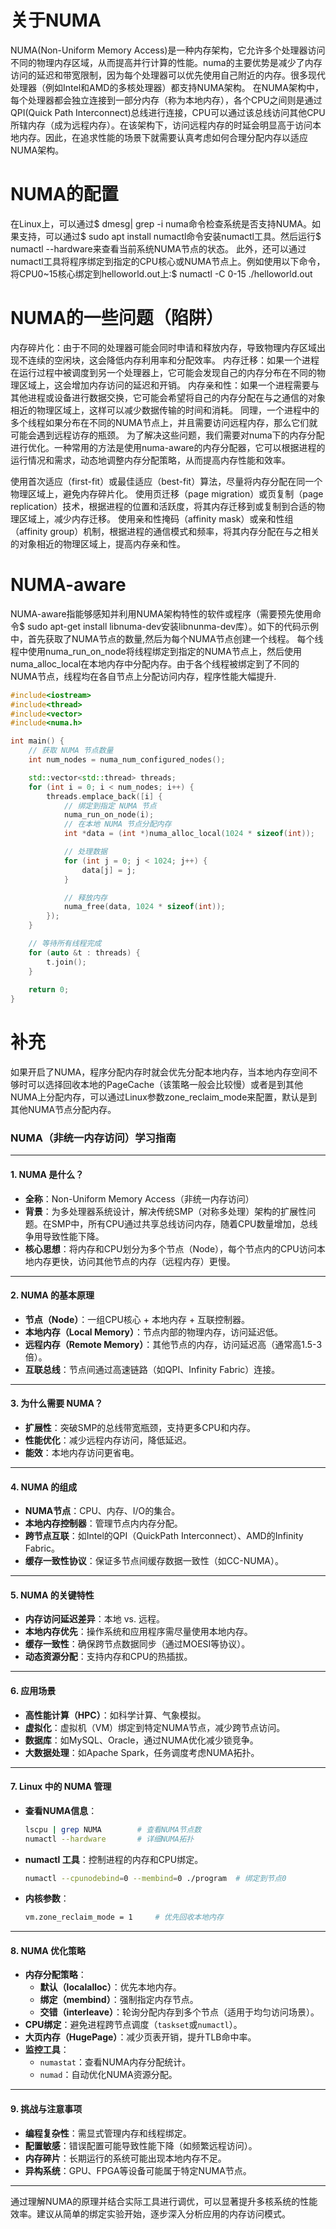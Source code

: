# 关于NUMA
NUMA(Non-Uniform Memory Access)是一种内存架构，它允许多个处理器访问不同的物理内存区域，从而提高并行计算的性能。numa的主要优势是减少了内存访问的延迟和带宽限制，因为每个处理器可以优先使用自己附近的内存。很多现代处理器（例如Intel和AMD的多核处理器）都支持NUMA架构。
在NUMA架构中，每个处理器都会独立连接到一部分内存（称为本地内存），各个CPU之间则是通过QPI(Quick Path Interconnect)总线进行连接，CPU可以通过该总线访问其他CPU所辖内存（成为远程内存）。在该架构下，访问远程内存的时延会明显高于访问本地内存。因此，在追求性能的场景下就需要认真考虑如何合理分配内存以适应NUMA架构。

# NUMA的配置
在Linux上，可以通过$ dmesg| grep -i numa命令检查系统是否支持NUMA。如果支持，可以通过$ sudo apt install numactl命令安装numactl工具。然后运行$ numactl --hardware来查看当前系统NUMA节点的状态。
此外，还可以通过numactl工具将程序绑定到指定的CPU核心或NUMA节点上。例如使用以下命令，将CPU0~15核心绑定到helloworld.out上:$ numactl -C 0-15 ./helloworld.out

# NUMA的一些问题（陷阱）
内存碎片化：由于不同的处理器可能会同时申请和释放内存，导致物理内存区域出现不连续的空闲块，这会降低内存利用率和分配效率。
内存迁移：如果一个进程在运行过程中被调度到另一个处理器上，它可能会发现自己的内存分布在不同的物理区域上，这会增加内存访问的延迟和开销。
内存亲和性：如果一个进程需要与其他进程或设备进行数据交换，它可能会希望将自己的内存分配在与之通信的对象相近的物理区域上，这样可以减少数据传输的时间和消耗。
同理，一个进程中的多个线程如果分布在不同的NUMA节点上，并且需要访问远程内存，那么它们就可能会遇到远程访存的瓶颈。
为了解决这些问题，我们需要对numa下的内存分配进行优化。一种常用的方法是使用numa-aware的内存分配器，它可以根据进程的运行情况和需求，动态地调整内存分配策略，从而提高内存性能和效率。

使用首次适应（first-fit）或最佳适应（best-fit）算法，尽量将内存分配在同一个物理区域上，避免内存碎片化。
使用页迁移（page migration）或页复制（page replication）技术，根据进程的位置和活跃度，将其内存迁移到或复制到合适的物理区域上，减少内存迁移。
使用亲和性掩码（affinity mask）或亲和性组（affinity group）机制，根据进程的通信模式和频率，将其内存分配在与之相关的对象相近的物理区域上，提高内存亲和性。

# NUMA-aware
NUMA-aware指能够感知并利用NUMA架构特性的软件或程序（需要预先使用命令$ sudo apt-get install libnuma-dev安装libnunma-dev库）。如下的代码示例中，首先获取了NUMA节点的数量,然后为每个NUMA节点创建一个线程。
每个线程中使用numa_run_on_node将线程绑定到指定的NUMA节点上，然后使用numa_alloc_local在本地内存中分配内存。由于各个线程被绑定到了不同的NUMA节点，线程均在各自节点上分配访问内存，程序性能大幅提升.


```cpp
#include<iostream>
#include<thread>
#include<vector>
#include<numa.h>

int main() {
    // 获取 NUMA 节点数量
    int num_nodes = numa_num_configured_nodes();

    std::vector<std::thread> threads;
    for (int i = 0; i < num_nodes; i++) {
        threads.emplace_back([i] {
            // 绑定到指定 NUMA 节点
            numa_run_on_node(i);
            // 在本地 NUMA 节点分配内存
            int *data = (int *)numa_alloc_local(1024 * sizeof(int));

            // 处理数据
            for (int j = 0; j < 1024; j++) {
                data[j] = j;
            }

            // 释放内存
            numa_free(data, 1024 * sizeof(int));
        });
    }

    // 等待所有线程完成
    for (auto &t : threads) {
        t.join();
    }
    
    return 0;
}
```
# 补充
如果开启了NUMA，程序分配内存时就会优先分配本地内存，当本地内存空间不够时可以选择回收本地的PageCache（该策略一般会比较慢）或者是到其他NUMA上分配内存，可以通过Linux参数zone_reclaim_mode来配置，默认是到其他NUMA节点分配内存。





### **NUMA（非统一内存访问）学习指南**

---

#### **1. NUMA 是什么？**
- **全称**：Non-Uniform Memory Access（非统一内存访问）
- **背景**：为多处理器系统设计，解决传统SMP（对称多处理）架构的扩展性问题。在SMP中，所有CPU通过共享总线访问内存，随着CPU数量增加，总线争用导致性能下降。
- **核心思想**：将内存和CPU划分为多个节点（Node），每个节点内的CPU访问本地内存更快，访问其他节点的内存（远程内存）更慢。

---

#### **2. NUMA 的基本原理**
- **节点（Node）**：一组CPU核心 + 本地内存 + 互联控制器。
- **本地内存（Local Memory）**：节点内部的物理内存，访问延迟低。
- **远程内存（Remote Memory）**：其他节点的内存，访问延迟高（通常高1.5-3倍）。
- **互联总线**：节点间通过高速链路（如QPI、Infinity Fabric）连接。
---

#### **3. 为什么需要 NUMA？**
- **扩展性**：突破SMP的总线带宽瓶颈，支持更多CPU和内存。
- **性能优化**：减少远程内存访问，降低延迟。
- **能效**：本地内存访问更省电。

---

#### **4. NUMA 的组成**
- **NUMA节点**：CPU、内存、I/O的集合。
- **本地内存控制器**：管理节点内内存分配。
- **跨节点互联**：如Intel的QPI（QuickPath Interconnect）、AMD的Infinity Fabric。
- **缓存一致性协议**：保证多节点间缓存数据一致性（如CC-NUMA）。

---

#### **5. NUMA 的关键特性**
- **内存访问延迟差异**：本地 vs. 远程。
- **本地内存优先**：操作系统和应用程序需尽量使用本地内存。
- **缓存一致性**：确保跨节点数据同步（通过MOESI等协议）。
- **动态资源分配**：支持内存和CPU的热插拔。

---

#### **6. 应用场景**
- **高性能计算（HPC）**：如科学计算、气象模拟。
- **虚拟化**：虚拟机（VM）绑定到特定NUMA节点，减少跨节点访问。
- **数据库**：如MySQL、Oracle，通过NUMA优化减少锁竞争。
- **大数据处理**：如Apache Spark，任务调度考虑NUMA拓扑。

---

#### **7. Linux 中的 NUMA 管理**
- **查看NUMA信息**：
  ```bash
  lscpu | grep NUMA        # 查看NUMA节点数
  numactl --hardware       # 详细NUMA拓扑
  ```
- **numactl 工具**：控制进程的内存和CPU绑定。
  ```bash
  numactl --cpunodebind=0 --membind=0 ./program  # 绑定到节点0
  ```
- **内核参数**：
  ```bash
  vm.zone_reclaim_mode = 1     # 优先回收本地内存
  ```

---

#### **8. NUMA 优化策略**
- **内存分配策略**：
  - **默认（localalloc）**：优先本地内存。
  - **绑定（membind）**：强制指定内存节点。
  - **交错（interleave）**：轮询分配内存到多个节点（适用于均匀访问场景）。
- **CPU绑定**：避免进程跨节点调度（`taskset`或`numactl`）。
- **大页内存（HugePage）**：减少页表开销，提升TLB命中率。
- **监控工具**：
  - `numastat`：查看NUMA内存分配统计。
  - `numad`：自动优化NUMA资源分配。

---

#### **9. 挑战与注意事项**
- **编程复杂性**：需显式管理内存和线程绑定。
- **配置敏感**：错误配置可能导致性能下降（如频繁远程访问）。
- **内存碎片**：长期运行的系统可能出现本地内存不足。
- **异构系统**：GPU、FPGA等设备可能属于特定NUMA节点。

---

通过理解NUMA的原理并结合实际工具进行调优，可以显著提升多核系统的性能效率。建议从简单的绑定实验开始，逐步深入分析应用的内存访问模式。




